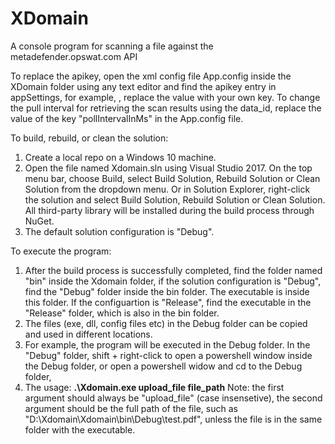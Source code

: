 # XDomain
A console program for scanning a file against the metadefender.opswat.com API

To replace the apikey, open the xml config file App.config inside the XDomain folder using any text editor and find the apikey entry in
appSettings, for example, <add key="apikey" value="c4b8b1cab7ef8132ae9dffce384b8975"/>, replace the value with your own key.
To change the pull interval for retrieving the scan results using the data_id, replace the value of the key "pollIntervalInMs" in the 
App.config file.

To build, rebuild, or clean the solution:
1. Create a local repo on a Windows 10 machine.
2. Open the file named Xdomain.sln using Visual Studio 2017. On the top menu bar, choose Build, select Build Solution, Rebuild Solution or 
Clean Solution from the dropdown menu. Or in Solution Explorer, right-click the solution and select Build Solution, Rebuild Solution or 
Clean Solution. All third-party library will be installed during the build process through NuGet. 
3. The default solution configuration is "Debug".

To execute the program:
1. After the build process is successfully completed, find the folder named "bin" inside the Xdomain folder, if the solution configuration 
is "Debug", find the "Debug" folder inside the bin folder. The executable is inside this folder. If the configuartion is "Release", find 
the executable in the "Release" folder, which is also in the bin folder.
2. The files (exe, dll, config files etc) in the Debug folder can be copied and used in different locations.  
3. For example, the program will be executed in the Debug folder. In the "Debug" folder, shift + right-click to open a powershell window 
inside the Debug folder, or open a powershell widow and cd to the Debug folder, 
4. The usage: **.\Xdomain.exe upload_file file_path**   Note: the first argument should always be "upload_file" (case insensetive), the second
argument should be the full path of the file, such as "‪D:\Xdomain\Xdomain\bin\Debug\test.pdf", unless the file is in the same folder with 
the executable.  



